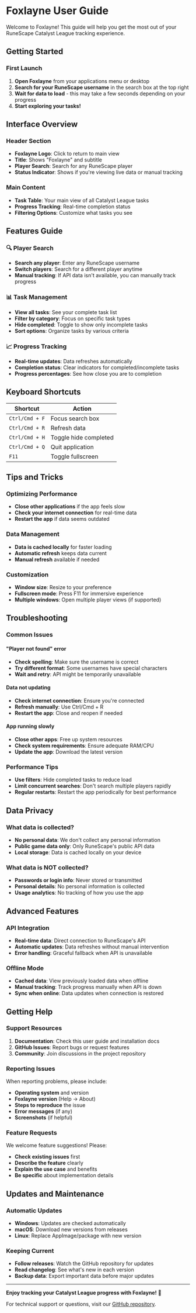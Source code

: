 # Foxlayne User Guide

Welcome to Foxlayne! This guide will help you get the most out of your RuneScape Catalyst League tracking experience.

## Getting Started

### First Launch
1. **Open Foxlayne** from your applications menu or desktop
2. **Search for your RuneScape username** in the search box at the top right
3. **Wait for data to load** - this may take a few seconds depending on your progress
4. **Start exploring your tasks!**

## Interface Overview

### Header Section
- **Foxlayne Logo**: Click to return to main view
- **Title**: Shows "Foxlayne" and subtitle
- **Player Search**: Search for any RuneScape player
- **Status Indicator**: Shows if you're viewing live data or manual tracking

### Main Content
- **Task Table**: Your main view of all Catalyst League tasks
- **Progress Tracking**: Real-time completion status
- **Filtering Options**: Customize what tasks you see

## Features Guide

### 🔍 Player Search
- **Search any player**: Enter any RuneScape username
- **Switch players**: Search for a different player anytime
- **Manual tracking**: If API data isn't available, you can manually track progress

### 📊 Task Management
- **View all tasks**: See your complete task list
- **Filter by category**: Focus on specific task types
- **Hide completed**: Toggle to show only incomplete tasks
- **Sort options**: Organize tasks by various criteria

### 📈 Progress Tracking
- **Real-time updates**: Data refreshes automatically
- **Completion status**: Clear indicators for completed/incomplete tasks
- **Progress percentages**: See how close you are to completion

## Keyboard Shortcuts

| Shortcut | Action |
|----------|--------|
| `Ctrl/Cmd + F` | Focus search box |
| `Ctrl/Cmd + R` | Refresh data |
| `Ctrl/Cmd + H` | Toggle hide completed |
| `Ctrl/Cmd + Q` | Quit application |
| `F11` | Toggle fullscreen |

## Tips and Tricks

### Optimizing Performance
- **Close other applications** if the app feels slow
- **Check your internet connection** for real-time data
- **Restart the app** if data seems outdated

### Data Management
- **Data is cached locally** for faster loading
- **Automatic refresh** keeps data current
- **Manual refresh** available if needed

### Customization
- **Window size**: Resize to your preference
- **Fullscreen mode**: Press F11 for immersive experience
- **Multiple windows**: Open multiple player views (if supported)

## Troubleshooting

### Common Issues

#### "Player not found" error
- **Check spelling**: Make sure the username is correct
- **Try different format**: Some usernames have special characters
- **Wait and retry**: API might be temporarily unavailable

#### Data not updating
- **Check internet connection**: Ensure you're connected
- **Refresh manually**: Use Ctrl/Cmd + R
- **Restart the app**: Close and reopen if needed

#### App running slowly
- **Close other apps**: Free up system resources
- **Check system requirements**: Ensure adequate RAM/CPU
- **Update the app**: Download the latest version

### Performance Tips
- **Use filters**: Hide completed tasks to reduce load
- **Limit concurrent searches**: Don't search multiple players rapidly
- **Regular restarts**: Restart the app periodically for best performance

## Data Privacy

### What data is collected?
- **No personal data**: We don't collect any personal information
- **Public game data only**: Only RuneScape's public API data
- **Local storage**: Data is cached locally on your device

### What data is NOT collected?
- **Passwords or login info**: Never stored or transmitted
- **Personal details**: No personal information is collected
- **Usage analytics**: No tracking of how you use the app

## Advanced Features

### API Integration
- **Real-time data**: Direct connection to RuneScape's API
- **Automatic updates**: Data refreshes without manual intervention
- **Error handling**: Graceful fallback when API is unavailable

### Offline Mode
- **Cached data**: View previously loaded data when offline
- **Manual tracking**: Track progress manually when API is down
- **Sync when online**: Data updates when connection is restored

## Getting Help

### Support Resources
1. **Documentation**: Check this user guide and installation docs
2. **GitHub Issues**: Report bugs or request features
3. **Community**: Join discussions in the project repository

### Reporting Issues
When reporting problems, please include:
- **Operating system** and version
- **Foxlayne version** (Help → About)
- **Steps to reproduce** the issue
- **Error messages** (if any)
- **Screenshots** (if helpful)

### Feature Requests
We welcome feature suggestions! Please:
- **Check existing issues** first
- **Describe the feature** clearly
- **Explain the use case** and benefits
- **Be specific** about implementation details

## Updates and Maintenance

### Automatic Updates
- **Windows**: Updates are checked automatically
- **macOS**: Download new versions from releases
- **Linux**: Replace AppImage/package with new version

### Keeping Current
- **Follow releases**: Watch the GitHub repository for updates
- **Read changelog**: See what's new in each version
- **Backup data**: Export important data before major updates

---

**Enjoy tracking your Catalyst League progress with Foxlayne!** 🦊

For technical support or questions, visit our [GitHub repository](https://github.com/yourusername/foxlayne).


